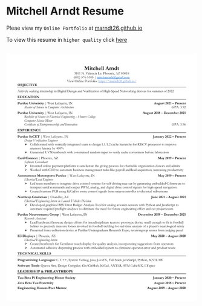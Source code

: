 # Mitchell Arndt Resume

Pleae view my `Online Portfolio` at [marndt26.github.io](https://marndt26.github.io/)

To view this resume in `higher quality` click [here](https://marndt26.github.io/Resume/Mitchell-Arndt-Resume.pdf)

<!-- PDF-TO-MARKDOWN:START -->
![Page 1](images/page1.png "Page 1")
---
<!-- PDF-TO-MARKDOWN:END -->
